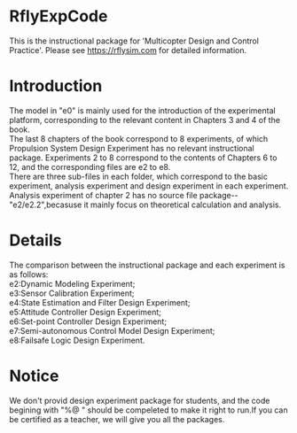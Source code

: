 # RflyExpCode
This is the instructional package for 'Multicopter Design and Control Practice'. Please see https://rflysim.com for detailed information.<br>

# Introduction
The model in "e0" is mainly used for the introduction of the experimental platform, corresponding to the relevant  content in Chapters 3 and 4 of the book.<br>
The last 8 chapters of the book correspond to 8 experiments, of which Propulsion System Design Experiment has no relevant instructional package. Experiments 2 to 8 correspond to the contents of Chapters 6 to 12, and the corresponding files are e2 to e8.<br>
There are three sub-files in each folder, which correspond to the basic experiment, analysis experiment and design experiment in each experiment. Analysis experiment of chapter 2 has no source file package--"e2/e2.2",becasuse  it mainly focus on theoretical calculation and analysis.<br>

# Details 
The comparison between the instructional package and each experiment is as follows:<br>
e2:Dynamic Modeling Experiment;<br>
e3:Sensor Calibration Experiment;<br>
e4:State Estimation and Filter Design Experiment;<br>
e5:Attitude Controller Design Experiment;<br>
e6:Set-point Controller Design Experiment;<br>
e7:Semi-autonomous Control Model Design Experiment;<br>
e8:Failsafe Logic Design Experiment.<br>

# Notice
We don't provid design experiment package for students, and the code begining with "%@ " should be compeleted to make it right to run.If you can be certified as a teacher, we will give you all the packages.
